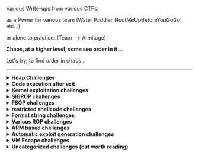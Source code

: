 Various Write-ups from various CTFs..

as a Pwner for various team (Water Paddler, RootMeUpBeforeYouGoGo, etc...)

or alone to practice..(Team --> Armitage)


**Chaos, at a higher level, some see order in it...**

Let's try, to find order in chaos...

---

<details>
  <summary><strong>Heap Challenges</strong></summary>

  ### libc 2.35

  - **0CTF TCTF 2022** --> babyheap
    * [https://github.com/nobodyisnobody/write-ups/tree/main/0CTF.TCTF.2022/pwn/babyheap]()
    * *seccomp in place, heap overflow due to type confusion,  do chunk overlap for leak, then two tcache poisonning attacks*
    * *code execution via forging dtor_list table in tls-storage, and erasing the random value at fs:0x30*

  ### libc 2.34

  - **MetaCTF 2021** --> hookless
    * [https://github.com/nobodyisnobody/write-ups/tree/main/MetaCtf.2021/pwn/Hookless]()
    * *double free in delete function,uaf in edit function (usable once),uaf in display() function too*
    * *House of Botcake attack, we overwrite IO_2_1_stdout with environ address to leak stack address*
    * *we write a ROP directly on stack to achieve code execution*

  ### libc 2.32

  - **vsCTF 2022** --> EZorange
    * [https://github.com/nobodyisnobody/write-ups/tree/main/vsCTF.2022/pwn/ezorange]()
    * *oob read/write in edit function, no free available, use same method than house of orange to free chunks*
    * *we free two chunks, then do tcache poisonning with the oob, and overwrite __malloc_hook*

  ### libc 2.31

  - **justCTF 2022*** --> notes
    * [https://github.com/nobodyisnobody/write-ups/tree/main/justCTF.2022/pwn/notes]()
    * *fastbin dup attack, then write to __free_hook*

  - **idek CTF 2021** --> stacknotes
    * [https://github.com/nobodyisnobody/write-ups/tree/main/idekCTF.2021/pwn/stacknotes]()
    * *malloca alloc chunk on stack depending on size,we forge a fake chunk on stack, do a house of spirit attack on it*
    * *then alloc a chunk on stack with our ROP that overwrite return address*

  - **Tamil CTF 2021*** --> University
    * [https://github.com/nobodyisnobody/write-ups/tree/main/Tamil.CTF.2021/pwn/University.Pwn]()
    * *overflow in edit because of strlen on a non-zero terminated string, will give us a read/write primitive*
    * *we set tcache.count in tcache_perthread_struct to 7 , to make a chunk goes to unsorted, to have a libc address leak*
    * *we edit tcache_entry of bloc of size 0x20 to __free_hook*

  - **HSCTF 8 CTF 2021*** --> House of sice
    * [https://github.com/nobodyisnobody/write-ups/tree/main/HSCTF.8.CTF.2021/House.of.Sice]()
    * *double free vulnerability, using fastbin dup attack, then allocation on __free_hook*

  ### libc 2.29

  - **GDG Algiers CTF 2022** --> Notes Keeper
    * [https://github.com/nobodyisnobody/write-ups/tree/main/GDG.Algiers.CTF.2022/pwn/Notes.keeper]()
    * *use null byte overflow to make 0x118 chunk goes to tcache 0x20 size when freed*
    * *the do fastbin dup attack, to finally overwrite __free_hook*
    
  ### libc 2.27

  - **RaR CTF 2021** --> unintended
    * [https://github.com/nobodyisnobody/write-ups/tree/main/RaRCTF.2021/pwn/unintended]()
    * *heap overflow because of strlen usage, then make overlapping chunk & tcache poisonning*
    * *finally overwrite __free_hook*

  - **IJCTF 2021** --> ezpez
    * [https://github.com/nobodyisnobody/write-ups/tree/main/IJCTF.2021/pwn/ezpez]()
    * *double free on tcache_head to have allocation in unsorted, leak libc, double free on stdin to modify filedescriptor and leak flag*

  - **HSCTF 8 CTF 2021*** --> Use after freedom
    * [https://github.com/nobodyisnobody/write-ups/tree/main/HSCTF.8.CTF.2021/use_after_freedom]()
    * *unsorted bin attack, overwrite global_max_fast, then overwrite __free_hook*
 
  ### libc 2.25
  - **Tamil CTF 2021*** --> Vuln Storage
    * [https://github.com/nobodyisnobody/write-ups/blob/main/Tamil.CTF.2021/pwn/Vuln.Storage/]()


</details>

<details>
  <summary><strong>Code execution after exit</strong></summary>

  - **Imaginary CTF 2022** --> rope
    * [https://github.com/nobodyisnobody/write-ups/tree/main/imaginary.CTF.2022/pwn/rope]()
    * *code execution via overwriting _rtld_global+3848 , that is __rtld_lock_lock_recursive (GL(dl_load_lock));*
    * *and pivoting in _rtld_global , via gets() and setcontext gadget* 

</details>

<details>
  <summary><strong>Kernel exploitation challenges</strong></summary>

  - **UTCTF 2022** --> bloat
    * [https://github.com/nobodyisnobody/write-ups/tree/main/UTCTF.2022/pwn/bloat]()
    * *use write primitive in kernel module, to overwrite modprobe_path*

</details>

</details>

<details>
  <summary><strong>SIGROP challenges</strong></summary>

  - **Tamil CTF 2021** --> Insecure system
    * [https://github.com/nobodyisnobody/write-ups/tree/main/Tamil.CTF.2021/pwn/Insecure.System]()
    * *ROP & sigrop*

  - **Tamil CTF 2021** --> Stress Rope
    * [https://github.com/nobodyisnobody/write-ups/tree/main/Tamil.CTF.2021/pwn/Stress.Rope]()
    * *small echo server in assembly, very few gadgets --> ROP & sigrop*

  - **PBjar CTF 2021** --> Imdeghost
    * [https://github.com/nobodyisnobody/write-ups/tree/main/PBjar.CTF.2021/pwn/Imdeghost]()
    * *restricted shellcode, resolved via connect back shellcode done in sigrop*
    
</details>

<details>
  <summary><strong>FSOP challenges</strong></summary>

  - **SECCON CTF 2022 Quals** --> Baby file
    * [https://github.com/nobodyisnobody/write-ups/blob/main/SECCON.CTF.2022.Quals/pwn/babyfile/]()
    * *libc-2.31 based fsop exploitation, _wide_data is NULL and non reachable, we populate pointers first*
    * *then leak libc & random value at fs:0x30, we forge onegagdet mangled address and have code execution via _cookie_write*

  - **Hack.lu CTF 2022** --> byor
    * [https://github.com/nobodyisnobody/write-ups/tree/main/Hack.lu.CTF.2022/pwn/byor]()
    * *libc-2.35 based fsop exploitation, _wide_data points on NULL chunk, we can overwrite stdout*
    * *code execution via _IO_wfile_underflow , we execute system('/bin/sh'),  new standard for FSOP*

  - **FCSC 2022** --> RPG
    * [https://github.com/nobodyisnobody/write-ups/tree/main/FCSC.2022/pwn/RPG]()
    * *heap overflow in FILE structure, then we use FSOP read/write to overwrite __free_hook*
    
</details>

<details>
  <summary><strong>restricted shellcode challenges</strong></summary>

  - **Redpwn CTF 2021** --> gelcode-2
    * [https://github.com/nobodyisnobody/write-ups/tree/main/RedpwnCTF.2021/pwn/gelcode-2]()
    * *shellcode with only opcodes from 0 to 5, and a seccomp that force open/read/write shellcode*

  - **MetaCTF 2021** --> sequential shellcode
    * [https://github.com/nobodyisnobody/write-ups/tree/main/MetaCtf.2021/pwn/Sequential.Shellcode]()
    * *shellcode where every byte must be bigger then the preceding one*

  - **Maple CTF 2022** --> EBCSIC
    * [https://github.com/nobodyisnobody/write-ups/tree/main/MapleCTF.2022/pwn/EBCSIC]()
    * *shellcode alphanumeric but restricted to cp037 charset*

  - **FCSC 2022** --> palindrome
    * [https://github.com/nobodyisnobody/write-ups/tree/main/FCSC.2022/pwn/Palindrome]()
    * *need to write a palindrome shellcode, that can be read and executed in two direction*

</details>

<details>
  <summary><strong>Format string challenges</strong></summary>

  - **PBjar CTF 2021** --> wallstreet32
    * [https://github.com/nobodyisnobody/write-ups/tree/main/PBjar.CTF.2021/pwn/Wallstreet32]()
    * *restricted format string with many format chars forbidden, use trick '%*\n' to get a leak (libc-2.31 based)*

  - **MetaCTF 2021** --> Simple Format Returned
    * [https://github.com/nobodyisnobody/write-ups/tree/main/MetaCtf.2021/pwn/Simple.Format.Returned]()
    * *well classical format string, need bruteforce*

  - **Maple CTF 2022** --> printf
    * [https://github.com/nobodyisnobody/write-ups/tree/main/MapleCTF.2022/pwn/printf]()
    * *well classical format string, need bruteforce*

  - **Imaginary CTF 2021** --> inkaphobia
    * [https://github.com/nobodyisnobody/write-ups/tree/main/Imaginary.CTF.2021/pwn/inkaphobia]()
    * *well classical format string, need bruteforce*

  - **IJCTF 2021** --> baby sum
    * [https://github.com/nobodyisnobody/write-ups/tree/main/IJCTF.2021/pwn/baby-sum]()
    * *simple format string*

  - **FCSC 2022** --> Formatage
    * [https://github.com/nobodyisnobody/write-ups/tree/main/FCSC.2022/pwn/Formatage]()
    * *well classical format string, need bruteforce*

</details>

<details>
  <summary><strong>Various ROP challenges</strong></summary>

  - **MetaCTF 2021** --> An Attempt Was Made
    * [https://github.com/nobodyisnobody/write-ups/tree/main/MetaCtf.2021/pwn/A.Attempt.Was.Made]()
    * *restricted rop, execve forbidden, few gadgets (no libcsu_init gadget), use only add_gadget to forge gadgets*

  - **Hayyim CTF 2021** --> warmup
    * [https://github.com/nobodyisnobody/write-ups/tree/main/Hayyim.CTF.2022/pwn/warmup]()
    * *simple rop challenge*

  - **Hayyim CTF 2021** --> cooldown
    * [https://github.com/nobodyisnobody/write-ups/tree/main/Hayyim.CTF.2022/pwn/cooldown]()
    * *more restricted rop challenge*

  - **Fword CTF 2021** --> blacklist revenge
    * [https://github.com/nobodyisnobody/write-ups/tree/main/Fword.CTF.2021/pwn/blacklist.revenge]()
    * *seccomp in place to forbid execve, no stdout/stderr output, so a mix of ROP+connect back shellcode*

</details>

<details>
  <summary><strong>ARM based challenges</strong></summary>

  - **LINE CTF 2022** --> simbox
    * [https://github.com/nobodyisnobody/write-ups/tree/main/LINE.CTF.2022/pwn/simbox]()
    * *ARM challenge based on gnu simulator 11.2 (with custom patch), we rop it, and dump flag*

</details>

<details>
  <summary><strong>Automatic exploit generation challenges</strong></summary>

  - **Imaginary CTF 2021** --> speedrun
    * [https://github.com/nobodyisnobody/write-ups/tree/main/Imaginary.CTF.2021/pwn/speedrun]()
    * *automatic generated exploit, gets buffer overflow type*

</details>

<details>
  <summary><strong>VM Escape challenges</strong></summary>

  - **Fword CTF 2021** --> Peaky and the brain
    * [https://github.com/nobodyisnobody/write-ups/tree/main/Fword.CTF.2021/pwn/peaky.and.the.brain]()
    * *funny challenge, web application written in python, convert an image to brainfuck language, then execute brainfuck code*
    * *oob write on stack in brainfuck interpreter, seccomp in place forbid execve, so open/read/write shellcode translated in brainfuck*
    
</details>

<details>
  <summary><strong>Uncategorized challenges (but worth reading)</strong></summary>

  - **Google CTF Quals 2022** --> FixedASLR
    * [https://github.com/nobodyisnobody/write-ups/tree/main/Google.CTF.2022/pwn/FixedASLR]()
    * *great challenge, attack on LFSR based with a known output, to calculate canary (generated by the LFSR)*
    * *use a ROP and a SIGROP for shell execution*

  - **FCSC 2022** --> httpd
    * [https://github.com/nobodyisnobody/write-ups/tree/main/FCSC.2022/pwn/httpd]()
    * *interesting challenge, exploitation of syslog() format string vuln by child process, that exploit the parent process*
    * *child process http authentification has a buffer overflow in base64 decoding to a fixed buffer on stack*

  - **FCSC 2022** --> deflation
    * [https://github.com/nobodyisnobody/write-ups/tree/main/FCSC.2022/pwn/Deflation]()
    * *buffer overflow when decompressing zlib compressed data, then restricted ROP*

</details>


